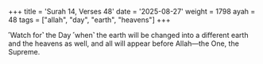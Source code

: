 +++
title = 'Surah 14, Verses 48'
date = '2025-08-27'
weight = 1798
ayah = 48
tags = ["allah", "day", "earth", "heavens"]
+++

˹Watch for˺ the Day ˹when˺ the earth will be changed into a different earth and the heavens as well, and all will appear before Allah—the One, the Supreme.
